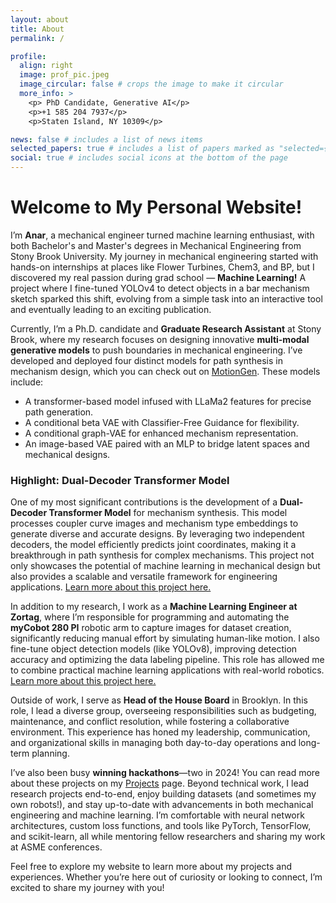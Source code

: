 ```yaml
---
layout: about
title: About
permalink: /

profile:
  align: right
  image: prof_pic.jpeg
  image_circular: false # crops the image to make it circular
  more_info: >
    <p> PhD Candidate, Generative AI</p> 
    <p>+1 585 204 7937</p>
    <p>Staten Island, NY 10309</p>

news: false # includes a list of news items
selected_papers: true # includes a list of papers marked as "selected={true}"
social: true # includes social icons at the bottom of the page
---
```


# Welcome to My Personal Website!

I’m **Anar**, a mechanical engineer turned machine learning enthusiast, with both Bachelor's and Master's degrees in Mechanical Engineering from Stony Brook University. My journey in mechanical engineering started with hands-on internships at places like Flower Turbines, Chem3, and BP, but I discovered my real passion during grad school — **Machine Learning!** A project where I fine-tuned YOLOv4 to detect objects in a bar mechanism sketch sparked this shift, evolving from a simple task into an interactive tool and eventually leading to an exciting publication.

Currently, I’m a Ph.D. candidate and **Graduate Research Assistant** at Stony Brook, where my research focuses on designing innovative **multi-modal generative models** to push boundaries in mechanical engineering. I’ve developed and deployed four distinct models for path synthesis in mechanism design, which you can check out on [MotionGen](https://motiongen.io). These models include:

- A transformer-based model infused with LLaMa2 features for precise path generation.
- A conditional beta VAE with Classifier-Free Guidance for flexibility.
- A conditional graph-VAE for enhanced mechanism representation.
- An image-based VAE paired with an MLP to bridge latent spaces and mechanical designs.

### **Highlight: Dual-Decoder Transformer Model**

One of my most significant contributions is the development of a **Dual-Decoder Transformer Model** for mechanism synthesis. This model processes coupler curve images and mechanism type embeddings to generate diverse and accurate designs. By leveraging two independent decoders, the model efficiently predicts joint coordinates, making it a breakthrough in path synthesis for complex mechanisms. This project not only showcases the potential of machine learning in mechanical design but also provides a scalable and versatile framework for engineering applications. [Learn more about this project here.](https://anarnuri.github.io/projects/9_project)

In addition to my research, I work as a **Machine Learning Engineer at Zortag**, where I’m responsible for programming and automating the **myCobot 280 PI** robotic arm to capture images for dataset creation, significantly reducing manual effort by simulating human-like motion. I also fine-tune object detection models (like YOLOv8), improving detection accuracy and optimizing the data labeling pipeline. This role has allowed me to combine practical machine learning applications with real-world robotics. [Learn more about this project here.](https://anarnuri.github.io/projects/10_project)

Outside of work, I serve as **Head of the House Board** in Brooklyn. In this role, I lead a diverse group, overseeing responsibilities such as budgeting, maintenance, and conflict resolution, while fostering a collaborative environment. This experience has honed my leadership, communication, and organizational skills in managing both day-to-day operations and long-term planning.

I’ve also been busy **winning hackathons**—two in 2024! You can read more about these projects on my [Projects](https://anarnuri.github.io/projects/) page. Beyond technical work, I lead research projects end-to-end, enjoy building datasets (and sometimes my own robots!), and stay up-to-date with advancements in both mechanical engineering and machine learning. I’m comfortable with neural network architectures, custom loss functions, and tools like PyTorch, TensorFlow, and scikit-learn, all while mentoring fellow researchers and sharing my work at ASME conferences.

Feel free to explore my website to learn more about my projects and experiences. Whether you’re here out of curiosity or looking to connect, I’m excited to share my journey with you!
